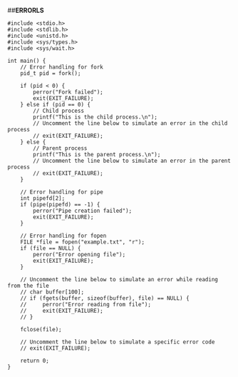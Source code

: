 ##**ERRORLS**

    #include <stdio.h>
    #include <stdlib.h>
    #include <unistd.h>
    #include <sys/types.h>
    #include <sys/wait.h>

    int main() {
        // Error handling for fork
        pid_t pid = fork();

        if (pid < 0) {
            perror("Fork failed");
            exit(EXIT_FAILURE);
        } else if (pid == 0) {
            // Child process
            printf("This is the child process.\n");
            // Uncomment the line below to simulate an error in the child process
            // exit(EXIT_FAILURE);
        } else {
            // Parent process
            printf("This is the parent process.\n");
            // Uncomment the line below to simulate an error in the parent process
            // exit(EXIT_FAILURE);
        }

        // Error handling for pipe
        int pipefd[2];
        if (pipe(pipefd) == -1) {
            perror("Pipe creation failed");
            exit(EXIT_FAILURE);
        }

        // Error handling for fopen
        FILE *file = fopen("example.txt", "r");
        if (file == NULL) {
            perror("Error opening file");
            exit(EXIT_FAILURE);
        }

        // Uncomment the line below to simulate an error while reading from the file
        // char buffer[100];
        // if (fgets(buffer, sizeof(buffer), file) == NULL) {
        //     perror("Error reading from file");
        //     exit(EXIT_FAILURE);
        // }

        fclose(file);

        // Uncomment the line below to simulate a specific error code
        // exit(EXIT_FAILURE);

        return 0;
    }
